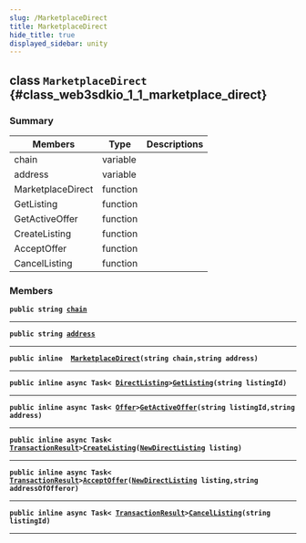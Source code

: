 ```yaml
---
slug: /MarketplaceDirect
title: MarketplaceDirect
hide_title: true
displayed_sidebar: unity
---
```


## class `MarketplaceDirect` {#class_web3sdkio_1_1_marketplace_direct}

### Summary

| Members | Type | Descriptions |
| ------- | ---- | ------------ |
| chain | variable |  |
| address | variable |  |
| MarketplaceDirect | function |  |
| GetListing | function |  |
| GetActiveOffer | function |  |
| CreateListing | function |  |
| AcceptOffer | function |  |
| CancelListing | function |  |

### Members

**`public string `[`chain`](#class_web3sdkio_1_1_marketplace_direct_1a71fe2680819d19bb2f5a3438a40c5d80)**

---

**`public string `[`address`](#class_web3sdkio_1_1_marketplace_direct_1ac53e8254f7de1d6edadaddfc2f206d31)**

---

**`public inline  `[`MarketplaceDirect`](#class_web3sdkio_1_1_marketplace_direct_1a0502828aef1c9e0420de0a144b30efb2)`(string chain,string address)`**

---

**`public inline async Task< `[`DirectListing`](docs/unity/DirectListing.md#class_web3sdkio_1_1_direct_listing)` > `[`GetListing`](#class_web3sdkio_1_1_marketplace_direct_1aa3ed91c48d7897419c7ec5fdec6e9187)`(string listingId)`**

---

**`public inline async Task< `[`Offer`](docs/unity/Offer.md#struct_web3sdkio_1_1_offer)` > `[`GetActiveOffer`](#class_web3sdkio_1_1_marketplace_direct_1a117471f0a9328f6e6f7c7f5923f6eae2)`(string listingId,string address)`**

---

**`public inline async Task< `[`TransactionResult`](docs/unity/TransactionResult.md#class_web3sdkio_1_1_transaction_result)` > `[`CreateListing`](#class_web3sdkio_1_1_marketplace_direct_1ade422316cef05d00f543dfa52d62597f)`(`[`NewDirectListing`](docs/unity/NewDirectListing.md#class_web3sdkio_1_1_new_direct_listing)` listing)`**

---

**`public inline async Task< `[`TransactionResult`](docs/unity/TransactionResult.md#class_web3sdkio_1_1_transaction_result)` > `[`AcceptOffer`](#class_web3sdkio_1_1_marketplace_direct_1ad5df866e9fd43db1a186665113ec914c)`(`[`NewDirectListing`](docs/unity/NewDirectListing.md#class_web3sdkio_1_1_new_direct_listing)` listing,string addressOfOfferor)`**

---

**`public inline async Task< `[`TransactionResult`](docs/unity/TransactionResult.md#class_web3sdkio_1_1_transaction_result)` > `[`CancelListing`](#class_web3sdkio_1_1_marketplace_direct_1a39f1335cbc61ef7ced1b2c6ce1819fac)`(string listingId)`**

---
